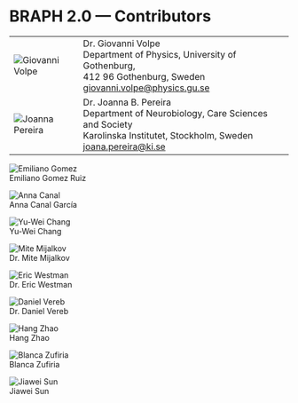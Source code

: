 # BRAPH 2.0 — Contributors
|   |  |
| ------------- | ------------- |
| ![Giovanni Volpe](figures/giovanni_volpe.png)  | Dr. Giovanni Volpe <br> Department of Physics, University of Gothenburg, <br> 412 96 Gothenburg, Sweden <br> giovanni.volpe@physics.gu.se  |
| ![Joanna Pereira](figures/joana_pereira.png)  | Dr. Joanna B. Pereira <br> Department of Neurobiology, Care Sciences and Society <br> Karolinska Institutet, Stockholm, Sweden <br> joana.pereira@ki.se |


![Emiliano Gomez](figures/emiliano_gomez.png)
<br>
Emiliano Gomez Ruiz

![Anna Canal](figures/anna_canal.png)
<br>
Anna Canal García

![Yu-Wei Chang](figures/yuwei_chang.png)
<br>
Yu-Wei Chang

![Mite Mijalkov](figures/mite_mijalkov.png)
<br>
Dr. Mite Mijalkov

![Eric Westman](figures/eric_westman.png)
<br>
Dr. Eric Westman

![Daniel Vereb](figures/daniel_vereb.png)
<br>
Dr. Daniel Vereb

![Hang Zhao](figures/hang_zhao.png)
<br>
Hang Zhao

![Blanca Zufiria](figures/blanca_zufiria.png)
<br>
Blanca Zufiria

![Jiawei Sun](figures/jiawei_sun.png)
<br>
Jiawei Sun
